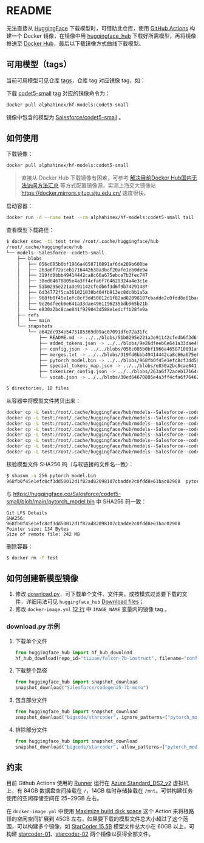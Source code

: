 README
======

无法直接从 [HuggingFace](https://huggingface.co/) 下载模型时，可借助此仓库，使用 [GitHub Actions](https://github.com/features/actions) 构建一个 Docker 镜像，在镜像中用 [huggingface_hub](https://github.com/huggingface/huggingface_hub) 下载好所需模型，再将镜像推送至 [Docker Hub](https://hub.docker.com/)，最后以下载镜像方式曲线下载模型。


可用模型（tags）
-------------

当前可用模型可见仓库 [tags](https://github.com/AlphaHinex/hf-models/tags)，仓库 tag 对应镜像 tag，如：

下载 [codet5-small](https://github.com/AlphaHinex/hf-models/releases/tag/codet5-small) tag 对应的镜像命令为：

```bash
docker pull alphahinex/hf-models:codet5-small
```

镜像中包含的模型为 [Salesforce/codet5-small](https://huggingface.co/Salesforce/codet5-small) 。


如何使用
-------

下载镜像：

```bash
docker pull alphahinex/hf-models:codet5-small
```

> 直接从 Docker Hub 下载镜像有困难，可参考 [解决目前Docker Hub国内无法访问方法汇总](https://zhuanlan.zhihu.com/p/642560164) 等方式配置镜像源，实测上海交大镜像站 https://docker.mirrors.sjtug.sjtu.edu.cn/ 速度很快。

启动容器：

```bash
docker run -d --name test --rm alphahinex/hf-models:codet5-small tail -f /dev/null
```

查看模型下载路径：

```bash
$ docker exec -ti test tree /root/.cache/huggingface/hub
/root/.cache/huggingface/hub
└── models--Salesforce--codet5-small
    ├── blobs
    │   ├── 056c085b0bf1966a4658710891af6de209b608be
    │   ├── 263a6f72aceb1716442638a3bcf20afe1eb0de9a
    │   ├── 319fd0bbb49414442ca8c66a675ebce7b3fec747
    │   ├── 38ed64670805e4a3ff4cfa6f764629324a4e3c1e
    │   ├── 51b0295e221a3e91142cfedb6f3d6f9b74291487
    │   ├── 6d34772f5ca361021038b404fb913ec8dc0b1a5a
    │   ├── 968fb0f45e1efc8cf3dd50012d1f82ad82098107cbadde2c0fdd8e61bac02908
    │   ├── 9e26dfeeb6e641a33dae4961196235bdb965b21b
    │   └── e830a2bc8cae841f929043d588e1edcffb28fe9a
    ├── refs
    │   └── main
    └── snapshots
        └── a642dc934e5475185369d09ac07091dfe72a31fc
            ├── README.md -> ../../blobs/51b0295e221a3e91142cfedb6f3d6f9b74291487
            ├── added_tokens.json -> ../../blobs/9e26dfeeb6e641a33dae4961196235bdb965b21b
            ├── config.json -> ../../blobs/056c085b0bf1966a4658710891af6de209b608be
            ├── merges.txt -> ../../blobs/319fd0bbb49414442ca8c66a675ebce7b3fec747
            ├── pytorch_model.bin -> ../../blobs/968fb0f45e1efc8cf3dd50012d1f82ad82098107cbadde2c0fdd8e61bac02908
            ├── special_tokens_map.json -> ../../blobs/e830a2bc8cae841f929043d588e1edcffb28fe9a
            ├── tokenizer_config.json -> ../../blobs/263a6f72aceb1716442638a3bcf20afe1eb0de9a
            └── vocab.json -> ../../blobs/38ed64670805e4a3ff4cfa6f764629324a4e3c1e

5 directories, 18 files
```

从容器中将模型文件拷贝出来：

```bash
docker cp -L test:/root/.cache/huggingface/hub/models--Salesforce--codet5-small/snapshots/a642dc934e5475185369d09ac07091dfe72a31fc/README.md .
docker cp -L test:/root/.cache/huggingface/hub/models--Salesforce--codet5-small/snapshots/a642dc934e5475185369d09ac07091dfe72a31fc/added_tokens.json .
docker cp -L test:/root/.cache/huggingface/hub/models--Salesforce--codet5-small/snapshots/a642dc934e5475185369d09ac07091dfe72a31fc/config.json .
docker cp -L test:/root/.cache/huggingface/hub/models--Salesforce--codet5-small/snapshots/a642dc934e5475185369d09ac07091dfe72a31fc/merges.txt .
docker cp -L test:/root/.cache/huggingface/hub/models--Salesforce--codet5-small/snapshots/a642dc934e5475185369d09ac07091dfe72a31fc/pytorch_model.bin .
docker cp -L test:/root/.cache/huggingface/hub/models--Salesforce--codet5-small/snapshots/a642dc934e5475185369d09ac07091dfe72a31fc/special_tokens_map.json .
docker cp -L test:/root/.cache/huggingface/hub/models--Salesforce--codet5-small/snapshots/a642dc934e5475185369d09ac07091dfe72a31fc/tokenizer_config.json .
docker cp -L test:/root/.cache/huggingface/hub/models--Salesforce--codet5-small/snapshots/a642dc934e5475185369d09ac07091dfe72a31fc/vocab.json .
```

核验模型文件 SHA256 码（与软链接的文件名一致）：

```bash
$ shasum -a 256 pytorch_model.bin
968fb0f45e1efc8cf3dd50012d1f82ad82098107cbadde2c0fdd8e61bac02908  pytorch_model.bin
```

与 https://huggingface.co/Salesforce/codet5-small/blob/main/pytorch_model.bin 中 SHA256 码一致：

```text
Git LFS Details
SHA256: 968fb0f45e1efc8cf3dd50012d1f82ad82098107cbadde2c0fdd8e61bac02908
Pointer size: 134 Bytes
Size of remote file: 242 MB
```

删除容器：

```bash
$ docker rm -f test
```


如何创建新模型镜像
---------------

1. 修改 [download.py](https://github.com/AlphaHinex/hf-models/blob/main/download.py)，可下载单个文件、文件夹，或按模式过滤要下载的文件，详细用法可见 `huggingface_hub` [Download files](https://huggingface.co/docs/huggingface_hub/en/guides/download)；
1. 修改 `docker-image.yml` [12 行](https://github.com/AlphaHinex/hf-models/blob/main/.github/workflows/docker-image.yml#L12C35-L12C36) 中 `IMAGE_NAME` 变量内的镜像 tag 。

### download.py 示例

1. 下载单个文件
    ```python
    from huggingface_hub import hf_hub_download
    hf_hub_download(repo_id="tiiuae/falcon-7b-instruct", filename="config.json")
    ```
1. 下载整个路径
    ```python
    from huggingface_hub import snapshot_download
    snapshot_download("Salesforce/codegen25-7b-mono")
    ```
1. 包含部分文件
    ```python
    from huggingface_hub import snapshot_download
    snapshot_download("bigcode/starcoder", ignore_patterns=["pytorch_model-00004-of-00007.bin", "pytorch_model-00005-of-00007.bin", "pytorch_model-00006-of-00007.bin"])
    ```
1. 排除部分文件
    ```python
    from huggingface_hub import snapshot_download
    snapshot_download("bigcode/starcoder", allow_patterns=["pytorch_model-00004-of-00007.bin", "pytorch_model-00005-of-00007.bin", "pytorch_model-00006-of-00007.bin"])
    ```

约束
---

目前 Github Actions 使用的 [Runner](https://docs.github.com/en/actions/using-github-hosted-runners/about-github-hosted-runners/about-github-hosted-runners#cloud-hosts-used-by-github-hosted-runners) 运行在 [Azure Standard_DS2_v2](https://docs.microsoft.com/azure/virtual-machines/dv2-dsv2-series#dsv2-series) 虚拟机上，有 84GB 数据盘空间挂载在 `/`，14GB 临时存储挂载在 `/mnt`。可供构建任务使用的空闲存储空间在 25~29GB 左右。

在 `docker-image.yml` 中使用 [Maximize build disk space](https://github.com/marketplace/actions/maximize-build-disk-space) 这个 Action 来将根路径的空闲空间扩展到 45GB 左右，如果要下载的模型文件总大小超过了这个范围，可以构建多个镜像，如 [StarCoder 15.5B](https://huggingface.co/bigcode/starcoder) 模型文件总大小在 60GB 以上，可构建 [starcoder-01](https://github.com/AlphaHinex/hf-models/releases/tag/starcoder-01)、[starcoder-02](https://github.com/AlphaHinex/hf-models/releases/tag/starcoder-02) 两个镜像以获得全部文件。